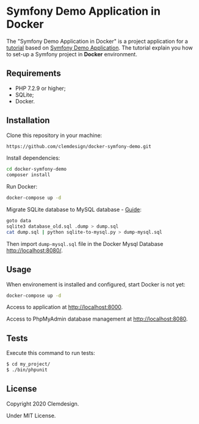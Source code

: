 Symfony Demo Application in Docker
==================================

The "Symfony Demo Application in Docker" is a project application for a [tutorial][2] based on [Symfony Demo Application][1].
The tutorial explain you how to set-up a Symfony project in **Docker** environment. 

Requirements
------------

  * PHP 7.2.9 or higher;
  * SQLite;
  * Docker.

Installation
------------

Clone this repository in your machine:

```bash
https://github.com/clemdesign/docker-symfony-demo.git
```

Install dependencies:

```bash
cd docker-symfony-demo
composer install
```

Run Docker:

```bash
docker-compose up -d
```

Migrate SQLite database to MySQL database - [Guide][3]:

```bash
goto data
sqlite3 database_old.sql .dump > dump.sql
cat dump.sql | python sqlite-to-mysql.py > dump-mysql.sql
```

Then import `dump-mysql.sql` file in the Docker Mysql Database <http://localhost:8080/>.


Usage
-----

When environement is installed and configured, start Docker is not yet:

```bash
docker-compose up -d
```

Access to application at <http://localhost:8000>.

Access to PhpMyAdmin database management at <http://localhost:8080>.

Tests
-----

Execute this command to run tests:

```bash
$ cd my_project/
$ ./bin/phpunit
```

License
-------

Copyright 2020 Clemdesign.

Under MIT License.

[1]: https://github.com/symfony/demo
[2]: https://clemdesign.fr/blog/2020/docker-configurer-un-projet-symfony-partie-1-deployer-php-fpm-et-nginx
[3]: https://clemdesign.fr/blog/2020/docker-configurer-un-projet-symfony-partie-3-migrer-une-base-sqlite-vers-mysql
